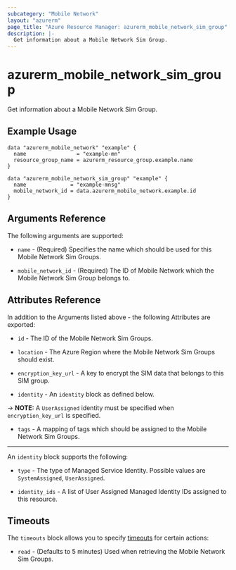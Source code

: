 ```yaml
---
subcategory: "Mobile Network"
layout: "azurerm"
page_title: "Azure Resource Manager: azurerm_mobile_network_sim_group"
description: |-
  Get information about a Mobile Network Sim Group.
---
```


# azurerm_mobile_network_sim_group

Get information about a Mobile Network Sim Group.

## Example Usage

```hcl
data "azurerm_mobile_network" "example" {
  name                = "example-mn"
  resource_group_name = azurerm_resource_group.example.name
}

data "azurerm_mobile_network_sim_group" "example" {
  name              = "example-mnsg"
  mobile_network_id = data.azurerm_mobile_network.example.id
}
```

## Arguments Reference

The following arguments are supported:

* `name` - (Required) Specifies the name which should be used for this Mobile Network Sim Groups.

* `mobile_network_id` - (Required) The ID of Mobile Network which the Mobile Network Sim Group belongs to.

## Attributes Reference

In addition to the Arguments listed above - the following Attributes are exported:

* `id` - The ID of the Mobile Network Sim Groups.

* `location` - The Azure Region where the Mobile Network Sim Groups should exist.

* `encryption_key_url` - A key to encrypt the SIM data that belongs to this SIM group.

* `identity` - An `identity` block as defined below.

-> **NOTE:** A `UserAssigned` identity must be specified when `encryption_key_url` is specified.

* `tags` - A mapping of tags which should be assigned to the Mobile Network Sim Groups.

---

An `identity` block supports the following:

* `type` - The type of Managed Service Identity. Possible values are `SystemAssigned`, `UserAssigned`.

* `identity_ids` - A list of User Assigned Managed Identity IDs assigned to this resource.

## Timeouts

The `timeouts` block allows you to specify [timeouts](https://www.terraform.io/docs/configuration/resources.html#timeouts) for certain actions:

* `read` - (Defaults to 5 minutes) Used when retrieving the Mobile Network Sim Groups.

